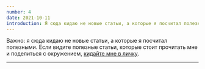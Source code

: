 ```yaml
---
number: 4
date: 2021-10-11
introduction: Я сюда кидаю не новые статьи, а которые я посчитал полезными. Если видите полезные статьи, которые стоит прочитать мне и поделиться с окружением, кидайте мне в личку.
---
```


Важно: я сюда кидаю не новые статьи, а которые я посчитал полезными. Если видите полезные статьи, которые стоит прочитать мне и поделиться с окружением, <a href="https://t.me/sovasergey" target="_blank">кидайте мне в личку</a>.

<hr />
